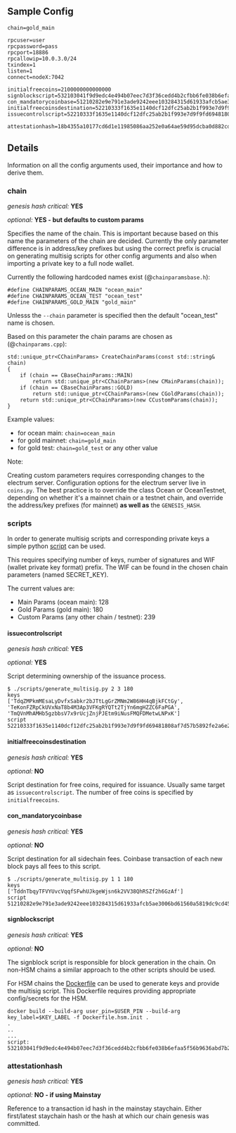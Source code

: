 ## Sample Config

```
chain=gold_main

rpcuser=user
rpcpassword=pass
rpcport=18886
rpcallowip=10.0.3.0/24
txindex=1
listen=1
connect=nodeX:7042

initialfreecoins=2100000000000000
signblockscript=532103041f9d9edc4e494b07eec7d3f36cedd4b2cfbb6fe038b6efaa5f56b9636abd7b21037c06b0c66c98468d64bb43aff91a65c0a576113d8d978c3af191e38845ae5dab21031bd16518d76451e7cf13f64087e4ae4816d08ae1d579fa6c172dcfe4476bd7da210226c839b56b99af781bbb4ce14365744253ae75ffe6f9182dd7b0df95c439537a21023cd2fc00c9cb185b4c0da16a45a1039e16709a61fb22340645790b7d1391b66055ae
con_mandatorycoinbase=51210282e9e791e3ade9242eee103284315d61933afcb5ae3006bd61560a5819dc9cd451ae
initialfreecoinsdestination=52210333f1635e1140dcf12dfc25ab2b1f993e7d9f9fd69481808af7d57b5892fe2a6e21028e029a8383c812f7a1c64a5daeee0ac1df79dd5a0915654733ad0d5c2a7cda642103856c9deac8e061e7cb086922c73104869708a8081dc38e1c4290d6d409476cc553ae
issuecontrolscript=52210333f1635e1140dcf12dfc25ab2b1f993e7d9f9fd69481808af7d57b5892fe2a6e21028e029a8383c812f7a1c64a5daeee0ac1df79dd5a0915654733ad0d5c2a7cda642103856c9deac8e061e7cb086922c73104869708a8081dc38e1c4290d6d409476cc553ae

attestationhash=18b4355a10177cd6d1e11985086aa252e0a64ae59d95dcba0d882cdd99fa3564
```

## Details

Information on all the config arguments used, their importance and how to derive them.

### chain

*genesis hash critical:* **YES**

*optional:* **YES - but defaults to custom params**

Specifies the name of the chain. This is important because based on this name the parameters of the chain are decided. Currently the only parameter difference is in address/key prefixes but using the correct prefix is crucial on generating multisig scripts for other config arguments and also when importing a private key to a full node wallet.

Currently the following hardcoded names exist (@`chainparamsbase.h`):
```
#define CHAINPARAMS_OCEAN_MAIN "ocean_main"
#define CHAINPARAMS_OCEAN_TEST "ocean_test"
#define CHAINPARAMS_GOLD_MAIN "gold_main"
```

Unlesss the `--chain` parameter is specified then the default "ocean_test" name is chosen.

Based on this parameter the chain params are chosen as (@`chainparams.cpp`):
```
std::unique_ptr<CChainParams> CreateChainParams(const std::string& chain)
{
    if (chain == CBaseChainParams::MAIN)
        return std::unique_ptr<CChainParams>(new CMainParams(chain));
    if (chain == CBaseChainParams::GOLD)
        return std::unique_ptr<CChainParams>(new CGoldParams(chain));
    return std::unique_ptr<CChainParams>(new CCustomParams(chain));
}
```

Example values:

- for ocean main: `chain=ocean_main`
- for gold mainnet: `chain=gold_main`
- for gold test: `chain=gold_test` or any other value

Note:

Creating custom parameters requires corresponding changes to the electrum server. Configuration options for the electrum server live in `coins.py`. The best practice is to override the class Ocean or OceanTestnet, depending on whether it's a mainnet chain or a testnet chain, and override the address/key prefixes (for mainnet) **as well as** the `GENESIS_HASH`.

### scripts

In order to generate multisig scripts and corresponding private keys a simple python [script](https://github.com/commerceblock/federation/blob/master/scripts/generate_multisig.py) can be used.

This requires specifying number of keys, number of signatures and WIF (wallet private key format) prefix. The WIF can be found in the chosen chain parameters (named SECRET_KEY).

The current values are:

- Main Params (ocean main): 128
- Gold Params (gold main): 180
- Custom Params (any other chain / testnet): 239

#### issuecontrolscript

*genesis hash critical:* **YES**

*optional:* **YES**

Script determining ownership of the issuance process.

```
$ ./scripts/generate_multisig.py 2 3 180
keys
['TdqZMPkmMEsaLyDvfxSabkr2bJTtLgGrZMNm2W86HH4qBjkFCtGy', 'TeKonFZRpCkUVxNaT8b4M3Ap3VFKgRYQTt2TjYn6mgHZZC6FaPGA', 'TmQVnMhAMHb5gzbbsV7x9rUcjZnjPJEtm9iNusFMQFDMetwLNPxK']
script
52210333f1635e1140dcf12dfc25ab2b1f993e7d9f9fd69481808af7d57b5892fe2a6e21028e029a8383c812f7a1c64a5daeee0ac1df79dd5a0915654733ad0d5c2a7cda642103856c9deac8e061e7cb086922c73104869708a8081dc38e1c4290d6d409476cc553ae
```

#### initialfreecoinsdestination

*genesis hash critical:* **YES**

*optional:* **NO**

Script destination for free coins, required for issuance. Usually same target as `issuecontrolscript`. The number of free coins is specified by `initialfreecoins`.

#### con_mandatorycoinbase

*genesis hash critical:* **YES**

*optional:* **NO**

Script destination for all sidechain fees. Coinbase transaction of each new block pays all fees to this script.

```
$ ./scripts/generate_multisig.py 1 1 180
keys
['TddnTbqyTFVYUvcVqqfSFwhUJkgeWjsn6k2VV38QhRSZf2h6GzAf']
script
51210282e9e791e3ade9242eee103284315d61933afcb5ae3006bd61560a5819dc9cd451ae
```

#### signblockscript

*genesis hash critical:* **YES**

*optional:* **NO**

The signblock script is responsible for block generation in the chain. On non-HSM chains a similar approach to the other scripts should be used.

For HSM chains the [Dockerfile](https://github.com/commerceblock/federation/blob/master/Dockerfile.hsm.init) can be used to generate keys and provide the multisig script. This Dockerfile requires providing appropriate config/secrets for the HSM.

```
docker build --build-arg user_pin=$USER_PIN --build-arg key_label=$KEY_LABEL -f Dockerfile.hsm.init .
.
..
...
script: 532103041f9d9edc4e494b07eec7d3f36cedd4b2cfbb6fe038b6efaa5f56b9636abd7b21037c06b0c66c98468d64bb43aff91a65c0a576113d8d978c3af191e38845ae5dab21031bd16518d76451e7cf13f64087e4ae4816d08ae1d579fa6c172dcfe4476bd7da210226c839b56b99af781bbb4ce14365744253ae75ffe6f9182dd7b0df95c439537a21023cd2fc00c9cb185b4c0da16a45a1039e16709a61fb22340645790b7d1391b66055ae
```

### attestationhash

*genesis hash critical:* **YES**

*optional:* **NO - if using Mainstay**

Reference to a transaction id hash in the mainstay staychain. Either first/latest staychain hash or the hash at which our chain genesis was committed.
